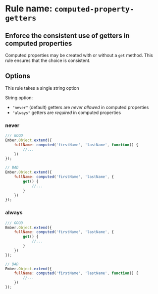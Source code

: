 # Rule name: `computed-property-getters`

## Enforce the consistent use of getters in computed properties

Computed properties may be created with or without a `get` method. This rule ensures that the choice
is consistent.

## Options

This rule takes a single string option

String option:

* `"never"` (default) getters are *never allowed* in computed properties
* `"always"` getters are *required* in computed properties

### never

```javascript
/// GOOD
Ember.Object.extend({
    fullName: computed('firstName', 'lastName', function() {
        //...
    })
});

// BAD
Ember.Object.extend({
    fullName: computed('firstName', 'lastName', {
        get() {
            //...
        }
    })
});
```

### always

```javascript
/// GOOD
Ember.Object.extend({
    fullName: computed('firstName', 'lastName', {
        get() {
            //...
        }
    })
});

// BAD
Ember.Object.extend({
    fullName: computed('firstName', 'lastName', function() {
        //...
    })
});
```


